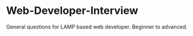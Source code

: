 Web-Developer-Interview
=======================

General questions for LAMP based web developer. Beginner to advanced.
